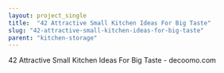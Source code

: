 ```yaml
---
layout: project_single
title:  "42 Attractive Small Kitchen Ideas For Big Taste"
slug: "42-attractive-small-kitchen-ideas-for-big-taste"
parent: "kitchen-storage"
---
```

42 Attractive Small Kitchen Ideas For Big Taste - decoomo.com